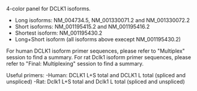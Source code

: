 4-color panel for DCLK1 isoforms.
- Long isoforms: NM_004734.5, NM_001330071.2 and NM_001330072.2
- Short isoforms: NM_001195415.2 and NM_001195416.2
- Shortest isoform: NM_001195430.2
- Long+Short isoform (all isoforms above execept NM_001195430.2)

For human DCLK1 isoform primer sequences, please refer to "Multiplex" session to find a summary.
For rat Dclk1 isoform primer sequences, please refer to "Final: Multiplexing" session to find a summary.

Useful primers:
 -Human: DCLK1 L+S total and DCLK1 L total (spliced and unspliced)
 -Rat: Dclk1 L+S total and Dclk1 L total (spliced and unspliced)